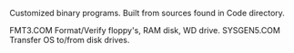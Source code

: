 Customized binary programs.
Built from sources found in Code directory.

FMT3.COM		Format/Verify floppy's, RAM disk, WD drive.
SYSGEN5.COM		Transfer OS to/from disk drives.
